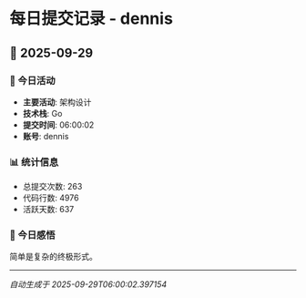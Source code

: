 # 每日提交记录 - dennis

## 📅 2025-09-29

### 🎯 今日活动
- **主要活动**: 架构设计
- **技术栈**: Go
- **提交时间**: 06:00:02
- **账号**: dennis

### 📊 统计信息
- 总提交次数: 263
- 代码行数: 4976
- 活跃天数: 637

### 💭 今日感悟
简单是复杂的终极形式。

---
*自动生成于 2025-09-29T06:00:02.397154*
